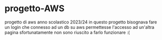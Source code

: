 # progetto-AWS
progetto di aws anno scolastico 2023/24
in questo progetto bisognava fare un login che connesso ad un db su aws permettesse l'accesso ad un'altra pagina 
sfortunatamente non sono riuscito a farlo funzionare :(
